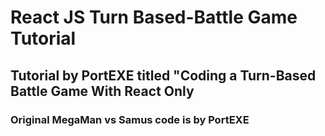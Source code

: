 # React JS Turn Based-Battle Game Tutorial 

## Tutorial by PortEXE titled "Coding a Turn-Based Battle Game With React Only

### Original MegaMan vs Samus code is by PortEXE
